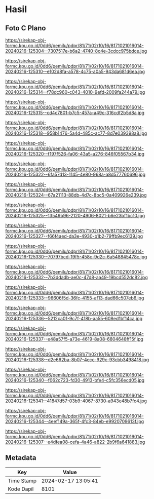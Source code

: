 # Hasil

## Foto C Plano

https://sirekap-obj-formc.kpu.go.id/0dd6/pemilu/pdpr/81/71/02/10/16/8171021016014-20240216-125304--7307517e-b6a2-4740-8c4e-3cdcc975bdce.jpg

https://sirekap-obj-formc.kpu.go.id/0dd6/pemilu/pdpr/81/71/02/10/16/8171021016014-20240216-125310--e102d8fa-a578-4c75-a0a5-943da681d6ea.jpg

https://sirekap-obj-formc.kpu.go.id/0dd6/pemilu/pdpr/81/71/02/10/16/8171021016014-20240216-125314--f78dc960-c043-4010-9efd-2009fa244a79.jpg

https://sirekap-obj-formc.kpu.go.id/0dd6/pemilu/pdpr/81/71/02/10/16/8171021016014-20240216-125315--cd4c7801-b7c5-457a-a49c-316cdf2b5d8a.jpg

https://sirekap-obj-formc.kpu.go.id/0dd6/pemilu/pdpr/81/71/02/10/16/8171021016014-20240216-125318--958b1476-5a4d-485c-ac77-8d7e039398a8.jpg

https://sirekap-obj-formc.kpu.go.id/0dd6/pemilu/pdpr/81/71/02/10/16/8171021016014-20240216-125320--f197f526-fa06-43a5-a276-846f05567b34.jpg

https://sirekap-obj-formc.kpu.go.id/0dd6/pemilu/pdpr/81/71/02/10/16/8171021016014-20240216-125322--6fa57d13-1145-4e80-968a-a8d577760696.jpg

https://sirekap-obj-formc.kpu.go.id/0dd6/pemilu/pdpr/81/71/02/10/16/8171021016014-20240216-125324--67a21113-88db-4d7c-8bc5-0a409926e239.jpg

https://sirekap-obj-formc.kpu.go.id/0dd6/pemilu/pdpr/81/71/02/10/16/8171021016014-20240216-125325--13549b96-2120-4906-8021-b6e23bf1bc10.jpg

https://sirekap-obj-formc.kpu.go.id/0dd6/pemilu/pdpr/81/71/02/10/16/8171021016014-20240216-125327--f66f4aed-da3e-4930-b1b2-79ffb9ec6139.jpg

https://sirekap-obj-formc.kpu.go.id/0dd6/pemilu/pdpr/81/71/02/10/16/8171021016014-20240216-125330--70797bcd-19f5-458c-9d2c-6a548845478c.jpg

https://sirekap-obj-formc.kpu.go.id/0dd6/pemilu/pdpr/81/71/02/10/16/8171021016014-20240216-125332--7b3ddadb-ae0c-47d8-aa49-19bcd552dc82.jpg

https://sirekap-obj-formc.kpu.go.id/0dd6/pemilu/pdpr/81/71/02/10/16/8171021016014-20240216-125333--96606f5d-36fc-4155-af13-dad66c507eb6.jpg

https://sirekap-obj-formc.kpu.go.id/0dd6/pemilu/pdpr/81/71/02/10/16/8171021016014-20240216-125336--5212ca01-9c7f-418b-aa55-608ed1bf14ca.jpg

https://sirekap-obj-formc.kpu.go.id/0dd6/pemilu/pdpr/81/71/02/10/16/8171021016014-20240216-125337--e48a57f5-a73e-4619-8a08-6804648ff15f.jpg

https://sirekap-obj-formc.kpu.go.id/0dd6/pemilu/pdpr/81/71/02/10/16/8171021016014-20240216-125338--d2e662ba-8b07-4ecc-929c-93cbb3498418.jpg

https://sirekap-obj-formc.kpu.go.id/0dd6/pemilu/pdpr/81/71/02/10/16/8171021016014-20240216-125340--f062c723-fd30-4913-bfe4-c5fc356ecd05.jpg

https://sirekap-obj-formc.kpu.go.id/0dd6/pemilu/pdpr/81/71/02/10/16/8171021016014-20240216-125341--41847d57-03b9-4067-8730-a943e48b7fc4.jpg

https://sirekap-obj-formc.kpu.go.id/0dd6/pemilu/pdpr/81/71/02/10/16/8171021016014-20240216-125344--4eef149a-365f-4fc3-84eb-e9920709613f.jpg

https://sirekap-obj-formc.kpu.go.id/0dd6/pemilu/pdpr/81/71/02/10/16/8171021016014-20240216-125307--e4dfea08-cefa-4a46-a822-2b9f6a641883.jpg


## Metadata

| Key        | Value               |
| ---------- | ------------------- |
| Time Stamp | 2024-02-17 13:05:41 |
| Kode Dapil | 8101                |



